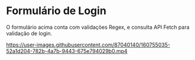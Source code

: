 # Formulário de Login

O formulário acima conta com validações Regex, e consulta API Fetch para validação de login. 



https://user-images.githubusercontent.com/87040140/160755035-52a1d204-782b-4a7b-9443-675e794029b0.mp4

